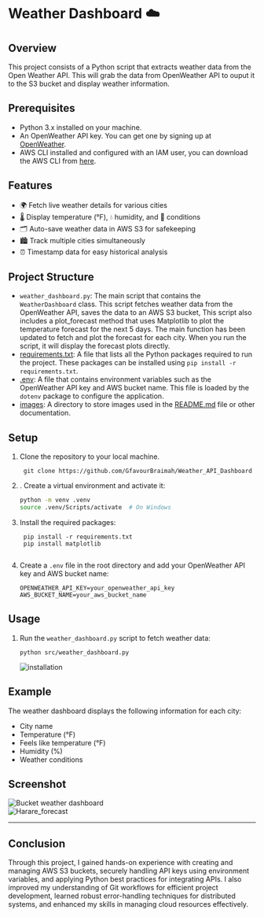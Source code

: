 
  
# Weather Dashboard ☁️

## Overview
This project consists of a Python script that extracts weather data from the Open Weather API. This will grab the data from OpenWeather API to ouput it to the S3 bucket and display weather information. 

## Prerequisites
- Python 3.x installed on your machine.
- An OpenWeather API key. You can get one by signing up at [OpenWeather](https://home.openweathermap.org/users/sign_up).
- AWS CLI installed and configured with an IAM user, you can download the AWS CLI from [here](https://aws.amazon.com/cli/).
  
  
## Features

- 🌍 Fetch live weather details for various cities
- 🌡️ Display temperature (°F), 💧 humidity, and 🌈 conditions
- 🗂️ Auto-save weather data in AWS S3 for safekeeping
- 🏙️ Track multiple cities simultaneously
- ⏰ Timestamp data for easy historical analysis


## Project Structure
- `weather_dashboard.py`: The main script that contains the `WeatherDashboard` class. This script fetches weather data from the OpenWeather API, saves the data to an AWS S3 bucket, This script also includes a plot_forecast method that uses Matplotlib to plot the temperature forecast for the next 5 days. The main function has been updated to fetch and plot the forecast for each city. When you run the script, it will display the forecast plots directly.
- [requirements.txt](http://_vscodecontentref_/1): A file that lists all the Python packages required to run the project. These packages can be installed using `pip install -r requirements.txt`.
- [.env](http://_vscodecontentref_/2): A file that contains environment variables such as the OpenWeather API key and AWS bucket name. This file is loaded by the `dotenv` package to configure the application.
- [images](http://_vscodecontentref_/3): A directory to store images used in the [README.md](http://_vscodecontentref_/3) file or other documentation.

## Setup
1. Clone the repository to your local machine.
   ```
    git clone https://github.com/GfavourBraimah/Weather_API_Dashboard
   ```

2. . Create a virtual environment and activate it:
    ```bash
    python -m venv .venv
    source .venv/Scripts/activate  # On Windows
    ```
3. Install the required packages:
   ```
    pip install -r requirements.txt
    pip install matplotlib
    
4. Create a `.env` file in the root directory and add your OpenWeather API key and AWS bucket name:
    ```
    OPENWEATHER_API_KEY=your_openweather_api_key
    AWS_BUCKET_NAME=your_aws_bucket_name

## Usage
1. Run the `weather_dashboard.py` script to fetch weather data:
    ```
    python src/weather_dashboard.py
    ```

     ![installation](/images/dashboard.png)
     
## Example
The weather dashboard displays the following information for each city:
- City name
- Temperature (°F)
- Feels like temperature (°F)
- Humidity (%)
- Weather conditions

## Screenshot
![Bucket weather dashboard](/images/weather_bucket.png)   
![Harare_forecast](/images/Harare_forecast.png)       


 ---

## Conclusion

Through this project, I gained hands-on experience with creating and managing AWS S3 buckets, securely handling API keys using environment variables, and applying Python best practices for integrating APIs. I also improved my understanding of Git workflows for efficient project development, learned robust error-handling techniques for distributed systems, and enhanced my skills in managing cloud resources effectively.

